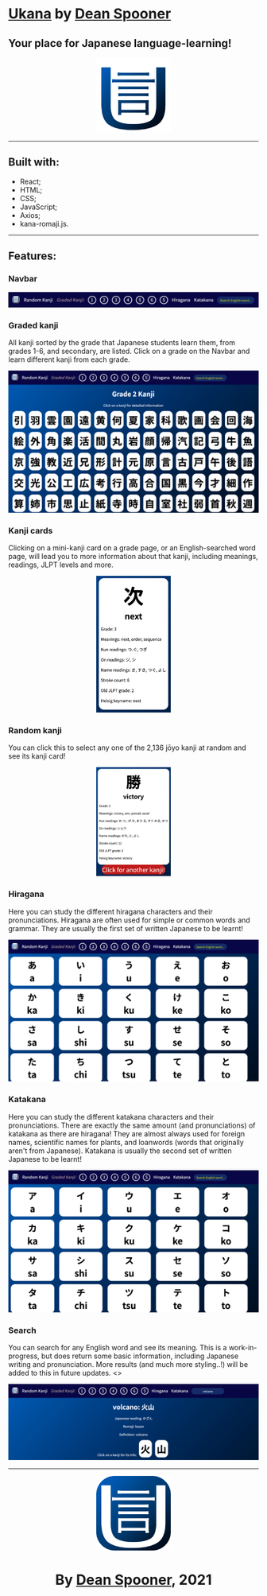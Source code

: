 # [Ukana](https://deanspooner.github.io/ukana/) by [Dean Spooner](https://github.com/DeanSpooner)

## Your place for Japanese language-learning!

<div align="center">
<img src="./src/images/ukana-logo2.png" width="150px">
</div>

---

## Built with:

- React;
- HTML;
- CSS;
- JavaScript;
- Axios;
- kana-romaji.js.

---

## Features:

### Navbar

<div align="center">
<img src="./src/images/readme/Navbar.png">
</div>

### Graded kanji

All kanji sorted by the grade that Japanese students learn them, from grades 1-6, and secondary, are listed. Click on a grade on the Navbar and learn different kanji from each grade.

<div align="center">
<img src="./src/images/readme/Graded.png">
</div>

### Kanji cards

Clicking on a mini-kanji card on a grade page, or an English-searched word page, will lead you to more information about that kanji, including meanings, readings, JLPT levels and more.

<div align="center">
<img src="./src/images/readme/KanjiCard.png" width="150px">
</div>

### Random kanji

You can click this to select any one of the 2,136 jōyo kanji at random and see its kanji card!

<div align="center">
<img src="./src/images/readme/RandomKanji.png" width="150px">
</div>

### Hiragana

Here you can study the different hiragana characters and their pronunciations. Hiragana are often used for simple or common words and grammar. They are usually the first set of written Japanese to be learnt!

<div align="center">
<img src="./src/images/readme/Hiragana.png">
</div>

### Katakana

Here you can study the different katakana characters and their pronunciations. There are exactly the same amount (and pronunciations) of katakana as there are hiragana! They are almost always used for foreign names, scientific names for plants, and loanwords (words that originally aren't from Japanese). Katakana is usually the second set of written Japanese to be learnt!

<div align="center">
<img src="./src/images/readme/Katakana.png">
</div>

### Search

You can search for any English word and see its meaning. This is a work-in-progress, but does return some basic information, including Japanese writing and pronunciation. More results (and much more styling..!) will be added to this in future updates.
<>

<div align="center">
<img src="./src/images/readme/Searched.png">
</div>

---

<div align="center">
<img src="./src/images/readme/ukana-logo.png" width="150px">

# By [Dean Spooner](https://github.com/DeanSpooner), 2021

</div>
